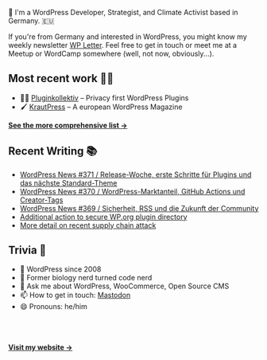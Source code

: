 👋 I'm a WordPress Developer, Strategist, and Climate Activist based in Germany. 🇪🇺

If you're from Germany and interested in WordPress, you might know my weekly newsletter [WP Letter](https://wpletter.de/). Feel free to get in touch or meet me at a Meetup or WordCamp somewhere (well, not now, obviously...).


## Most recent work 👷‍♂️

- 👨‍💻 [Pluginkollektiv](https://github.com/pluginkollektiv) – Privacy first WordPress Plugins
- 🖌️ [KrautPress](https://kraut.press) – A european WordPress Magazine

**[See the more comprehensive list &rarr;](https://simonkraft.com/what-i-do)**


## Recent Writing 📚

<!-- BLOG-POST-LIST:START -->
- [WordPress News #371 / Release-Woche, erste Schritte für Plugins und das nächste Standard-Theme](https://feed.kraut.press/link/14399/16743564/371)
- [WordPress News #370 / WordPress-Marktanteil, GitHub Actions und Creator-Tags](https://feed.kraut.press/link/14399/16736974/370)
- [WordPress News #369 / Sicherheit, RSS und die Zukunft der Community](https://feed.kraut.press/link/14399/16730254/369)
- [Additional action to secure WP.org plugin directory](https://feed.kraut.press/link/23937/16728868/additional-action-to-secure-plugin-directory)
- [More detail on recent supply chain attack](https://feed.kraut.press/link/23937/16726581/more-detail-on-recent-supply-chain-attack)
<!-- BLOG-POST-LIST:END -->


## Trivia 🤪

- 👴 WordPress since 2008
- 🌱 Former biology nerd turned code nerd
- 💬 Ask me about WordPress, WooCommerce, Open Source CMS
- 📫 How to get in touch: [Mastodon](https://dewp.space/@simon)
- 😄 Pronouns: he/him

<br/><br/><br/>
**[Visit my website &rarr;](https://simonkraft.com/hi)**